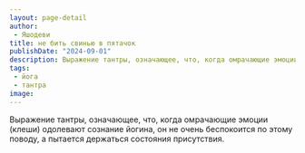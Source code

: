 ```yaml
---
layout: page-detail
author:
 - Яшодеви
title: не бить свинью в пятачок
publishDate: "2024-09-01"
description: Выражение тантры, означающее, что, когда омрачающие эмоции (клеши) одолевают сознание йогина, он не очень беспокоится по этому поводу, а пытается держаться состояния присутствия.
tags:
 - йога
 - тантра
image: 
---
```


Выражение тантры, означающее, что, когда омрачающие эмоции (клеши) одолевают сознание йогина, он не очень беспокоится по этому поводу, а пытается держаться состояния присутствия.

